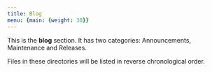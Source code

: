 ```yaml
---
title: Blog
menu: {main: {weight: 30}}
---
```


This is the **blog** section. It has two categories: Announcements, Maintenance and Releases.

Files in these directories will be listed in reverse chronological order.
